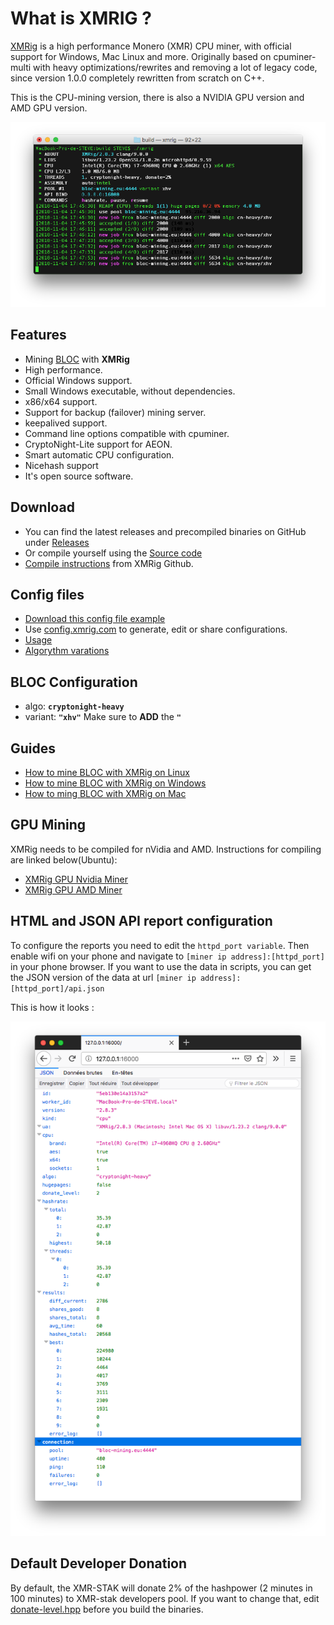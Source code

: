 # **What is XMRIG ?**

[XMRig](https://github.com/xmrig/xmrig) is a high performance Monero (XMR) CPU miner, with official support for Windows, Mac Linux and more. Originally based on cpuminer-multi with heavy optimizations/rewrites and removing a lot of legacy code, since version 1.0.0 completely rewritten from scratch on C++.

This is the CPU-mining version, there is also a NVIDIA GPU version and AMD GPU version.

![XMRIG mining BLOC](images/XMRIG/mac/xmrig-mining.png)

## **Features**

* Mining [BLOC](https://bloc.money) with **XMRig**
* High performance.
* Official Windows support.
* Small Windows executable, without dependencies.
* x86/x64 support.
* Support for backup (failover) mining server.
* keepalived support.
* Command line options compatible with cpuminer.
* CryptoNight-Lite support for AEON.
* Smart automatic CPU configuration.
* Nicehash support
* It's open source software.

## **Download**

* You can find the latest releases and precompiled binaries on GitHub under [Releases](https://github.com/xmrig/xmrig/releases)
* Or compile yourself using the [Source code](https://github.com/xmrig/xmrig)
* [Compile instructions](https://github.com/xmrig/xmrig/wiki/Build) from XMRig Github.

## **Config files**

* [Download this config file example](../mining/xmrig/config.json)
* Use [config.xmrig.com](https://config.xmrig.com/xmrig) to generate, edit or share configurations.
* [Usage](https://github.com/xmrig/xmrig#usage)
* [Algorythm varations](https://github.com/xmrig/xmrig#usage)

## **BLOC Configuration**

* algo: **`cryptonight-heavy`**
* variant: **`"xhv"`** Make sure to **ADD** the **`"`**

## **Guides**

* [How to mine BLOC with XMRig on Linux](../mining/XMRIG-Guide-cpu-linux.md)
* [How to mine BLOC with XMRig on Windows](../mining/XMRIG-Guide-cpu-windows.md)
* [How to ming BLOC with XMRig on Mac](../mining/XMRIG-Guide-cpu-mac.md)

## **GPU Mining**

XMRig needs to be compiled for nVidia and AMD. Instructions for compiling are linked below(Ubuntu):

* [XMRig GPU Nvidia Miner](https://github.com/xmrig/xmrig-nvidia/wiki/Ubuntu-Build) 
* [XMRig GPU AMD Miner](https://github.com/xmrig/xmrig-amd/wiki/Ubuntu-Build)

## **HTML and JSON API report configuration**

To configure the reports you need to edit the `httpd_port variable`. Then enable wifi on your phone and navigate to `[miner ip address]:[httpd_port]` in your phone browser. If you want to use the data in scripts, you can get the JSON version of the data at url `[miner ip address]:[httpd_port]/api.json`

This is how it looks :

![XMR-STAK API Hashrate](images/XMRIG/mac/api.png)

## **Default Developer Donation**

By default, the XMR-STAK will donate 2% of the hashpower (2 minutes in 100 minutes) to XMR-stak developers pool.
If you want to change that, edit [donate-level.hpp](https://github.com/fireice-uk/xmr-stak/blob/master/xmrstak/donate-level.hpp) before you build the binaries.